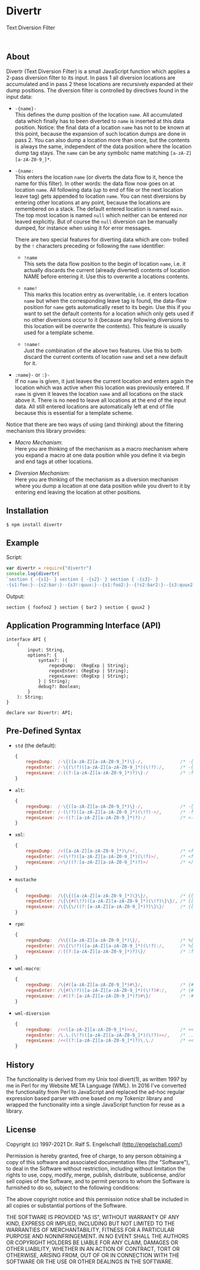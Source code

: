 
Divertr
=======

Text Diversion Filter

<p/>
<img src="https://nodei.co/npm/divertr.png?downloads=true&stars=true" alt=""/>

<p/>
<img src="https://david-dm.org/rse/divertr.png" alt=""/>

About
-----

Divertr (Text Diversion Filter) is a small JavaScript function which
applies a 2-pass diversion filter to its input. In pass 1 all diversion
locations are accumulated and in pass 2 these locations are recursively
expanded at their dump positions. The diversion filter is controlled by
directives found in the input data:

- `-{name}-`<br/>
    This defines the dump position of the location `name`. All accumulated
    data which finally has to been diverted to `name` is inserted
    at this data position. Notice: the final data of a location `name`
    has not to be known at this point, because the expansion of such
    location dumps are done in pass 2. You can also dump a location
    more than once, but the contents is always the same, independent of
    the data position where the location dump tag stays. The `name` can
    be any symbolic name matching `[a-zA-Z][a-zA-Z0-9_]*`.

- `-{name:`<br/>
    This enters the location `name` (or diverts the data flow to it,
    hence the name for this filter). In other words: the data flow now
    goes on at location `name`. All following data (up to end of file or
    the next location leave tag) gets appended to location `name`. You
    can nest diversions by entering other locations at any point,
    because the locations are remembered on a stack. The default
    entered location is named `main`. The top most location is
    named `null` which neither can be entered nor leaved explicitly.
    But of course the `null` diversion can be manually
    dumped, for instance when using it for error messages.

    There are two special features for diverting data which are con‐
    trolled by the `!` characters preceding or following the `name`
    identifier:

    - `!name`<br/>
        This sets the data flow position to the begin of location `name`,
        i.e. it actually discards the current (already diverted) contents
        of location NAME before entering it. Use this to overwrite a locations
        contents.

    - `name!`<br/>
        This marks this location entry as overwritable, i.e. it enters
        location `name` but when the corresponding leave tag is found,
        the data-flow position for `name` gets automatically reset to its
        begin. Use this if you want to set the default contents for a
        location which only gets used if no other diversions occur to
        it (because any following diversions to this location will be
        overwrite the contents). This feature is usually used for a
        template scheme.

    - `!name!`<br/>
        Just the combination of the above two features. Use this to
        both discard the current contents of location `name` and set a
        new default for it.

- `:name}-` or `:}-`<br/>
    If no `name` is given, it just leaves the current location and
    enters again the location which was active when this location was
    previously entered. If `name` is given it leaves the location
    `name` and all locations on the stack above it. There is no need to
    leave all locations at the end of the input data. All still entered
    locations are automatically left at end of file because this is
    essential for a template scheme.

Notice that there are two ways of using (and thinking) about the filtering
mechanism this library provides:

- *Macro Mechanism*:<br/>
    Here you are thinking of the mechanism as a macro mechanism where
    you expand a macro at one data position while you define it via
    begin and end tags at other locations.

- *Diversion Mechanism*:<br/>
    Here you are thinking of the mechanism as a diversion
    mechanism where you dump a location at one data position while you
    divert to it by entering end leaving the location at
    other positions.

Installation
------------

```shell
$ npm install divertr
```

Example
-------

Script:

```js
var divertr = require("divertr")
console.log(divertr(
`section { -{s1}- } section { -{s2}- } section { -{s3}- }
-{s1:foo:}--{s2:bar:}--{s3!:quux:}--{s1:foo2:}--{!s2:bar2:}--{s3:quux2:}-`))
```

Output:

```
section { foofoo2 } section { bar2 } section { quux2 }
```

Application Programming Interface (API)
---------------------------------------

```
interface API {
    (
        input: String,
        options?: {
            syntax?: ({
                regexDump:  (RegExp | String);
                regexEnter: (RegExp | String);
                regexLeave: (RegExp | String);
            } | String);
            debug?: Boolean;
        }
    ): String;
}

declare var Divertr: API;
```

Pre-Defined Syntax
------------------

- `std` (the default):

    ```js
    {
        regexDump:  /-\{([a-zA-Z][a-zA-Z0-9_]*)\}-/,              /* -{foo}-  */
        regexEnter: /-\{(\!?)([a-zA-Z][a-zA-Z0-9_]*)(\!?):/,      /* -{foo:   */
        regexLeave: /:((?:[a-zA-Z][a-zA-Z0-9_]*)?)\}-/            /* :foo}-   */
    }
    ```

- `alt`:

    ```js
    {
        regexDump:  /-\{([a-zA-Z][a-zA-Z0-9_]*)\}-/,              /* -{foo}-  */
        regexEnter: /-(\!?)([a-zA-Z][a-zA-Z0-9_]*)(\!?)->/,       /* -foo->   */
        regexLeave: /<-((?:[a-zA-Z][a-zA-Z0-9_]*)?)-/             /* <-foo-   */
    }
    ```

- `xml`:

    ```js
    {
        regexDump:  /<([a-zA-Z][a-zA-Z0-9_]*)\/>/,                /* <foo/>   */
        regexEnter: /<(\!?)([a-zA-Z][a-zA-Z0-9_]*)(\!?)>/,        /* <foo>    */
        regexLeave: /<\/((?:[a-zA-Z][a-zA-Z0-9_]*)?)>/            /* </foo>   */
    }
    ```

- `mustache`

    ```js
    {
        regexDump:  /\{\{([a-zA-Z][a-zA-Z0-9_]*)\}\}/,            /* {{foo}}  */
        regexEnter: /\{\{#(\!?)([a-zA-Z][a-zA-Z0-9_]*)(\!?)\}\}/, /* {{#foo}} */
        regexLeave: /\{\{\/((?:[a-zA-Z][a-zA-Z0-9_]*)?)\}\}/      /* {{/foo}} */
    }
    ```

- `rpm`:

    ```js
    {
        regexDump:  /%\{([a-zA-Z][a-zA-Z0-9_]*)\}/,               /* %{foo}   */
        regexEnter: /%\{(\!?)([a-zA-Z][a-zA-Z0-9_]*)(\!?):/,      /* %{foo:   */
        regexLeave: /:((?:[a-zA-Z][a-zA-Z0-9_]*)?)\}/             /* :foo}    */
    }
    ```

- `wml-macro`:

    ```js
    {
        regexDump:  /\{#([a-zA-Z][a-zA-Z0-9_]*)#\}/,              /* {#foo#}  */
        regexEnter: /\{#(\!?)([a-zA-Z][a-zA-Z0-9_]*)(\!?)#:/,     /* {#foo#:  */
        regexLeave: /:#((?:[a-zA-Z][a-zA-Z0-9_]*)?)#\}/           /* :#foo#}  */
    }
    ```

- `wml-diversion`

    ```js
    {
        regexDump:  /<<([a-zA-Z][a-zA-Z0-9_]*)>>/,                /* <<foo>>  */
        regexEnter: /\.\.(\!?)([a-zA-Z][a-zA-Z0-9_]*)(\!?)>>/,    /* ..foo>>  */
        regexLeave: /<<((?:[a-zA-Z][a-zA-Z0-9_]*)?)\.\./          /* <<foo..  */
    }
    ```

History
-------

The functionality is derived from my Unix tool divert(1), as written
1997 by me in Perl for my Website META Language (WML). In 2016 I've
converted the functionality from Perl to JavaScript and replaced the
ad-hoc regular expression based parser with one based on my Tokenizr
library and wrapped the functionality into a single JavaScript function
for reuse as a library.

License
-------

Copyright (c) 1997-2021 Dr. Ralf S. Engelschall (http://engelschall.com/)

Permission is hereby granted, free of charge, to any person obtaining
a copy of this software and associated documentation files (the
"Software"), to deal in the Software without restriction, including
without limitation the rights to use, copy, modify, merge, publish,
distribute, sublicense, and/or sell copies of the Software, and to
permit persons to whom the Software is furnished to do so, subject to
the following conditions:

The above copyright notice and this permission notice shall be included
in all copies or substantial portions of the Software.

THE SOFTWARE IS PROVIDED "AS IS", WITHOUT WARRANTY OF ANY KIND,
EXPRESS OR IMPLIED, INCLUDING BUT NOT LIMITED TO THE WARRANTIES OF
MERCHANTABILITY, FITNESS FOR A PARTICULAR PURPOSE AND NONINFRINGEMENT.
IN NO EVENT SHALL THE AUTHORS OR COPYRIGHT HOLDERS BE LIABLE FOR ANY
CLAIM, DAMAGES OR OTHER LIABILITY, WHETHER IN AN ACTION OF CONTRACT,
TORT OR OTHERWISE, ARISING FROM, OUT OF OR IN CONNECTION WITH THE
SOFTWARE OR THE USE OR OTHER DEALINGS IN THE SOFTWARE.

